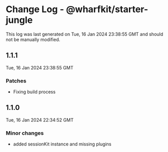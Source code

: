 # Change Log - @wharfkit/starter-jungle

This log was last generated on Tue, 16 Jan 2024 23:38:55 GMT and should not be manually modified.

## 1.1.1
Tue, 16 Jan 2024 23:38:55 GMT

### Patches

- Fixing build process

## 1.1.0
Tue, 16 Jan 2024 22:34:52 GMT

### Minor changes

- added sessionKit instance and missing plugins

